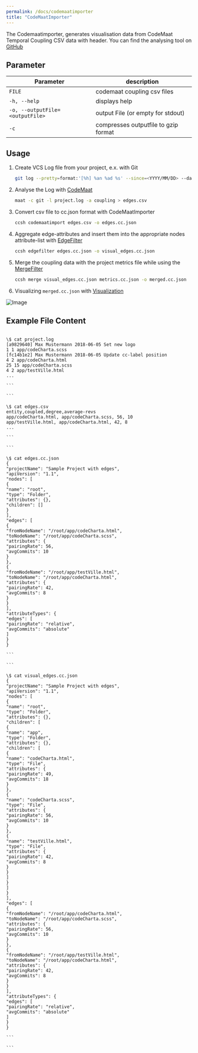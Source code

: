 ```yaml
---
permalink: /docs/codemaatimporter
title: "CodeMaatImporter"
---
```


The Codemaatimporter, generates visualisation data from CodeMaat Temporal Coupling CSV data with header. You can find the analysing tool on [GitHub](https://github.com/adamtornhill/code-maat)

## Parameter

| Parameter                       | description                          |
| ------------------------------- | ------------------------------------ |
| `FILE`                          | codemaat coupling csv files          |
| `-h, --help`                    | displays help                        |
| `-o, --outputFile=<outputFile>` | output File (or empty for stdout)    |
| `-c`                            | compresses outputfile to gzip format |

## Usage

1. Create VCS Log file from your project, e.x. with Git

   ````bash
   git log --pretty=format:'[%h] %an %ad %s' --since=<YYYY/MM/DD> --date=short --numstat > project.log ```

   ````

2. Analyse the Log with [CodeMaat](https://github.com/adamtornhill/code-maat)

   ```bash
   maat -c git -l project.log -a coupling > edges.csv

   ```

3. Convert csv file to cc.json format with CodeMaatImporter

   ```bash
   ccsh codemaatimport edges.csv -o edges.cc.json
   ```

4. Aggregate edge-attributes and insert them into the appropriate nodes attribute-list with [EdgeFilter](https://github.com/MaibornWolff/codecharta/blob/master/analysis/filter/EdgeFilter/README.md)
   ```bash
   ccsh edgefilter edges.cc.json -o visual_edges.cc.json
   ```
5. Merge the coupling data with the project metrics file while using the [MergeFilter](https://github.com/MaibornWolff/codecharta/blob/master/analysis/filter/MergeFilter/README.md)

   ```bash
   ccsh merge visual_edges.cc.json metrics.cc.json -o merged.cc.json
   ```

6. Visualizing `merged.cc.json` with [Visualization](https://github.com/MaibornWolff/codecharta/tree/master/visualization)

![Image]({{site.baseurl}}/assets/images/docs/codemaat/codemaatimport-modell.png)

## Example File Content

````

\$ cat project.log
[a9829640] Max Mustermann 2018-06-05 Set new logo
1 1 app/codeCharta.scss
[fc14b1e2] Max Mustermann 2018-06-05 Update cc-label position
4 2 app/codeCharta.html
25 15 app/codeCharta.scss
4 2 app/testVille.html
...

```

```

\$ cat edges.csv
entity,coupled,degree,average-revs
app/codeCharta.html, app/codeCharta.scss, 56, 10
app/testVille.html, app/codeCharta.html, 42, 8
...

```

```

\$ cat edges.cc.json
{
"projectName": "Sample Project with edges",
"apiVersion": "1.1",
"nodes": [
{
"name": "root",
"type": "Folder",
"attributes": {},
"children": []
}
],
"edges": [
{
"fromNodeName": "/root/app/codeCharta.html",
"toNodeName": "/root/app/codeCharta.scss",
"attributes": {
"pairingRate": 56,
"avgCommits": 10
}
},
{
"fromNodeName": "/root/app/testVille.html",
"toNodeName": "/root/app/codeCharta.html",
"attributes": {
"pairingRate": 42,
"avgCommits": 8
}
}
],
"attributeTypes": {
"edges": [
"pairingRate": "relative",
"avgCommits": "absolute"
]
}
}

```

```

\$ cat visual_edges.cc.json
{
"projectName": "Sample Project with edges",
"apiVersion": "1.1",
"nodes": [
{
"name": "root",
"type": "Folder",
"attributes": {},
"children": [
{
"name": "app",
"type": "Folder",
"attributes": {},
"children": [
{
"name": "codeCharta.html",
"type": "File",
"attributes": {
"pairingRate": 49,
"avgCommits": 18
}
},
{
"name": "codeCharta.scss",
"type": "File",
"attributes": {
"pairingRate": 56,
"avgCommits": 10
}
},
{
"name": "testVille.html",
"type": "File",
"attributes": {
"pairingRate": 42,
"avgCommits": 8
}
}
]
}
]
}
],
"edges": [
{
"fromNodeName": "/root/app/codeCharta.html",
"toNodeName": "/root/app/codeCharta.scss",
"attributes": {
"pairingRate": 56,
"avgCommits": 10
}
},
{
"fromNodeName": "/root/app/testVille.html",
"toNodeName": "/root/app/codeCharta.html",
"attributes": {
"pairingRate": 42,
"avgCommits": 8
}
}
],
"attributeTypes": {
"edges": [
"pairingRate": "relative",
"avgCommits": "absolute"
]
}
}

```

```
````
